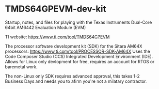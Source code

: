 # TMDS64GPEVM-dev-kit

Startup, notes, and files for playing with the Texas Instruments Dual-Core 64bit AM6442 Evaluation Module (EVM)

TI website: https://www.ti.com/tool/TMDS64GPEVM

The processor software development kit (SDK) for the Sitara AM64X processors: https://www.ti.com/tool/PROCESSOR-SDK-AM64X
Uses the Code Composer Studio (CCS) Integrated Development Environment (IDE).
Allows for Linux only devlopment for free, requires an account for RTOS or baremetal work. 

The non-Linux only SDK requires advanced approval, this takes 1-2 Business Days and needs you to afirm you're not a milatary contractor. 
